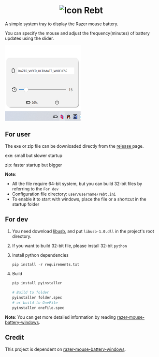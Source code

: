 <h1 align="center"><img class="center" src="icon.ico" alt="Icon" width=30px>   Rebt</h1>

A simple system tray to display the Razer mouse battery.

You can specify the mouse and adjust the frequency(minutes) of battery updates using the slider.

<img src="https://raw.githubusercontent.com/Maasea/RazerMouseBatteryTray/main/imgs/display.png" width="250" height="250">

## For user

The exe or zip file can be downloaded directly from the [release ](https://github.com/Maasea/razerBattery/releases) page.

exe: small but slower startup

zip: faster startup but  bigger

**Note**: 

- All the file require 64-bit system, but you can build 32-bit files by referring to the `For dev`
- Configuration file directory: `user/username/rebt.ini`
- To enable it to start with windows, place the file or a shortcut in the startup folder

## For dev

1. You need download [libusb](https://libusb.info/), and put `libusb-1.0.dll` in the project's root directory.

2. If you want to build 32-bit file, please install 32-bit `python`

3. Install python dependencies

   ```python
   pip install -r requirements.txt
   ```

4. Build

   ```python
   pip install pyinstaller
   ```

   ```python
   # Build to folder
   pyinstaller folder.spec 
   # or build to OneFile
   pyinstaller oneFile.spec
   ```

**Note**: You can get more detailed information by reading  [razer-mouse-battery-windows](https://github.com/hsutungyu/razer-mouse-battery-windows).

## Credit

This project is dependent on  [razer-mouse-battery-windows](https://github.com/hsutungyu/razer-mouse-battery-windows).

